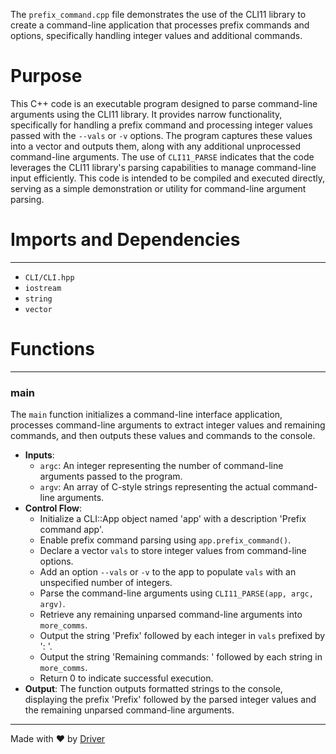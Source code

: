 <!--------------------------------------------------------------------------------->
<!-- IMPORTANT: This file is auto-generated by Driver (https://driver.ai). -------->
<!-- Manual edits may be overwritten on future commits. --------------------------->
<!--------------------------------------------------------------------------------->

The `prefix_command.cpp` file demonstrates the use of the CLI11 library to create a command-line application that processes prefix commands and options, specifically handling integer values and additional commands.

# Purpose
This C++ code is an executable program designed to parse command-line arguments using the CLI11 library. It provides narrow functionality, specifically for handling a prefix command and processing integer values passed with the `--vals` or `-v` options. The program captures these values into a vector and outputs them, along with any additional unprocessed command-line arguments. The use of `CLI11_PARSE` indicates that the code leverages the CLI11 library's parsing capabilities to manage command-line input efficiently. This code is intended to be compiled and executed directly, serving as a simple demonstration or utility for command-line argument parsing.
# Imports and Dependencies

---
- `CLI/CLI.hpp`
- `iostream`
- `string`
- `vector`


# Functions

---
### main<!-- {{#callable:main}} -->
The `main` function initializes a command-line interface application, processes command-line arguments to extract integer values and remaining commands, and then outputs these values and commands to the console.
- **Inputs**:
    - `argc`: An integer representing the number of command-line arguments passed to the program.
    - `argv`: An array of C-style strings representing the actual command-line arguments.
- **Control Flow**:
    - Initialize a CLI::App object named 'app' with a description 'Prefix command app'.
    - Enable prefix command parsing using `app.prefix_command()`.
    - Declare a vector `vals` to store integer values from command-line options.
    - Add an option `--vals` or `-v` to the app to populate `vals` with an unspecified number of integers.
    - Parse the command-line arguments using `CLI11_PARSE(app, argc, argv)`.
    - Retrieve any remaining unparsed command-line arguments into `more_comms`.
    - Output the string 'Prefix' followed by each integer in `vals` prefixed by ': '.
    - Output the string 'Remaining commands: ' followed by each string in `more_comms`.
    - Return 0 to indicate successful execution.
- **Output**: The function outputs formatted strings to the console, displaying the prefix 'Prefix' followed by the parsed integer values and the remaining unparsed command-line arguments.



---
Made with ❤️ by [Driver](https://www.driver.ai/)